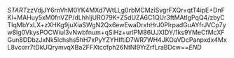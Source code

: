 $START$zzVdjJY6rnVhM0YK4MXd7WtLLg0rbMCMziSvgrFXQr+qtT4ipE+DnFKl+MAHuy5xM0fnVZP/dLhhIjURO79K+Z5dUZA6C1QUr3ftMAtIgPqQ4/zbyCTIqMbYxLX+zXHKg9juXiaSWgN2Qx6ewEwaDrxhHrJ0PlrpadGuAYfrJVCp7yw8lg0VkysPOCWiul3vNwbfnum+qSiHz+urIPM86UJXIDY/1ks9YMeCfMcXFGun8DDbzJxNk5lchshs5hH7xPyYZYHIftiD7WR7WH4JKOaVDcPanpxdx4MxL8vcorr7tDkUQrymvqXBa2FFXtccfph26NtNI9YrZrfLraBDcw==$END$